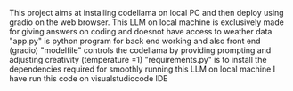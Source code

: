This project aims at installing codellama on local PC and then deploy using gradio on the web browser. This LLM on local machine is exclusively made for giving answers on coding and doesnot have access to weather data 
"app.py" is python program for back end working and also front end (gradio)
"modelfile" controls the codellama by providing prompting and adjusting creativity (temperature =1)
"requirements.py" is to install the dependencies required for smoothly running this LLM on local machine
I have run this code on visualstudiocode IDE

